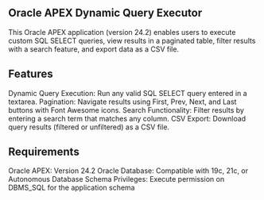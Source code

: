 Oracle APEX Dynamic Query Executor
-----------------------------------

This Oracle APEX application (version 24.2) enables users to execute custom SQL SELECT queries, view results in a paginated table, filter results with a search feature, and export data as a CSV file.

Features
---------
Dynamic Query Execution: Run any valid SQL SELECT query entered in a textarea.
Pagination: Navigate results using First, Prev, Next, and Last buttons with Font Awesome icons.
Search Functionality: Filter results by entering a search term that matches any column.
CSV Export: Download query results (filtered or unfiltered) as a CSV file.

Requirements
--------------
Oracle APEX: Version 24.2
Oracle Database: Compatible with 19c, 21c, or Autonomous Database
Schema Privileges: Execute permission on DBMS_SQL for the application schema
